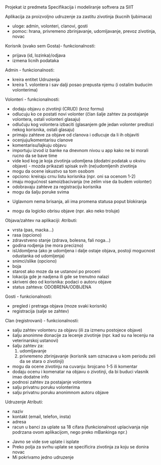 Projekat iz predmeta Specifikacija i modeliranje softvera za SIIT

Aplikacija za proizvoljno udruzenje za zastitu zivotinja (kucnih ljubimaca)

- uloge: admin, volonteri, clanovi, gosti
- pomoc: hrana, privremeno zbrinjavanje, udomljavanje, prevoz zivotinja, novac

Korisnik (svako sem Gosta)- funkcionalnosti:
- prijava (id, lozinka)/odjava
- izmena licnih podataka

Admin - funkcionalnosti:
- kreira entitet Udruzenja
- kreira 1. volontera i sav dalji posao prepusta njemu (i ostalim buducim volonterima)

Volonteri - funkcionalnosti:
- dodaju objavu o zivotinji (CRUD) (kroz formu)
- odlucuju ko ce postati novi volonter (član šalje zahtev za postajanje volontera, ostali volonteri glasaju)
- odlučuju kog volontera izbaciti (glasanjem gde jedan volonter predlozi nekog korisnika, ostali glasaju)
- primaju zahteve za objave od clanova i odlucuje da li ih objaviti
- ocenjuju/komentarisu clanove
- komentarisu/lajkuju objavu
- importuju izvod iz banke na dnevnom nivou u app kako ne bi morali rucno da se bave time
- vide kod kog je koja zivotinja udomljena (dodatni podatak u okviru objave) - mozda prikazati spisak svih (ne)udomljenih zivotinja
- mogu da ocene iskustvo sa tom osobom
- opciono: kreiraju crnu listu korisnika (npr. oni sa ocenom 1-2)
- imaju mogućnost samoizbacivanja (ne zelim vise da budem volonter)
- odobravaju zahteve za registraciju korisnika
- mogu da šalju poruke svima
* Uglavnom nema brisanja, ali ima promena statusa poput blokiranja
- mogu da logicko obrisu objave (npr. ako neko troluje)

Objava/zahtev na aplikaciji:
Atributi:
- vrsta (pas, macka...)
- rasa (opciono)
- zdravstveno stanje (zdrava, bolesna, fali noga...)
- godina rodjenja (ne mora precizno)
- isUdomljena (ako je udomljena i dalje ostaje objava, postoji mogucnost odustanka od udomljenja)
- snimci/slike (opciono)
- boja
- starost ako moze da se ustanovi po proceni
- lokacija gde je nadjena ili gde se trenutno nalazi
- skriveni deo od korisnika: podaci o autoru objave
- status zahteva: ODOBRENA/ODBIJENA

Gosti - funkcionalnosti:
- pregled i pretraga objava (moze svaki korisnik)
- registracija (salje se zahtev)

Clan (registrovani) - funkcionalnosti:
- salju zahtev volonteru za objavu (ili za izmenu postojece objave)
- šalju anonimne donacije za lecenje zivotinje (npr. kad su na lecenju na veterinarskoj ustanovi)
- šalju zahtev za:
  1. udomljavanje
  2. privremeno zbrinjavanje (korisnik sam oznacava u kom periodu zeli da se stara o zivotinji)
- mogu da ocene zivotinju na cuvanju: brojcano 1-5 ili komentar
- dodaju ocenu i komenatar na objavu o zivotinji, da bi buduci vlasnik imao dodatne info
- podnosi zahtev za postajanje volontera
- salju privatnu poruku volonterima 
- salju privatnu poruku anonimnom autoru objave



Udruzenje
Atributi:
- naziv
- kontakt (email, telefon, insta)
- adresa
- racun u banci za uplate sa 18 cifara (funkcionalnost uplacivanja nije podrzana ovom aplikacijom, nego preko mBankinga npr.)
* Javno se vide sve uplate i isplate
* Preko polja za svrhu uplate se specificira zivotinja za koju se donira novac
* Mi pokrivamo jedno udruzenje   

